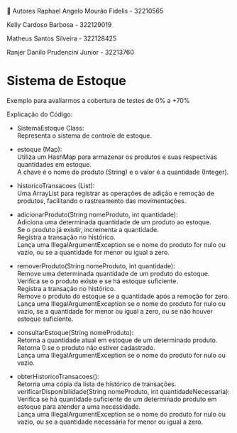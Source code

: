 📌 Autores
Raphael Angelo Mourão Fidelis - 32210565

Kelly Cardoso Barbosa - 322129019

Matheus Santos Silveira - 322128425

Ranjer Danilo Prudencini Junior - 32213760
# Sistema de Estoque
Exemplo para avaliarmos a cobertura de testes de 0% a +70%

Explicação do Código:

- SistemaEstoque Class:<br>
  Representa o sistema de controle de estoque.

- estoque (Map): <br>
  Utiliza um HashMap para armazenar os produtos e suas respectivas quantidades em estoque. <br>
  A chave é o nome do produto (String) e o valor é a quantidade (Integer).
  
- historicoTransacoes (List):<br>
  Uma ArrayList para registrar as operações de adição e remoção de produtos, facilitando o rastreamento das movimentações.

- adicionarProduto(String nomeProduto, int quantidade):<br>
  Adiciona uma determinada quantidade de um produto ao estoque.<br>
  Se o produto já existir, incrementa a quantidade.<br>
  Registra a transação no histórico.<br>
  Lança uma IllegalArgumentException se o nome do produto for nulo ou vazio, ou se a quantidade for menor ou igual a zero.

- removerProduto(String nomeProduto, int quantidade):<br>
  Remove uma determinada quantidade de um produto do estoque.<br>
  Verifica se o produto existe e se há estoque suficiente.<br>
  Registra a transação no histórico.<br>
  Remove o produto do estoque se a quantidade após a remoção for zero.<br>
  Lança uma IllegalArgumentException se o nome do produto for nulo ou vazio, se a quantidade for menor ou igual a zero, ou se não houver estoque suficiente.

- consultarEstoque(String nomeProduto):<br>
  Retorna a quantidade atual em estoque de um determinado produto.<br>
  Retorna 0 se o produto não estiver cadastrado.<br>
  Lança uma IllegalArgumentException se o nome do produto for nulo ou vazio.<br>

- obterHistoricoTransacoes():<br>
  Retorna uma cópia da lista de histórico de transações.<br>
  verificarDisponibilidade(String nomeProduto, int quantidadeNecessaria):<br>
  Verifica se há quantidade suficiente de um determinado produto em estoque para atender a uma necessidade.<br>
  Lança uma IllegalArgumentException se o nome do produto for nulo ou vazio, ou se a quantidade necessária for menor ou igual a zero.<br>
